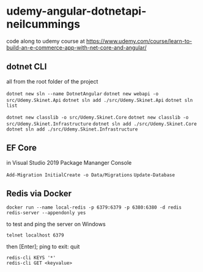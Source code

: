 # udemy-angular-dotnetapi-neilcummings
code along to udemy course at https://www.udemy.com/course/learn-to-build-an-e-commerce-app-with-net-core-and-angular/

## dotnet CLI

all from the root folder of the project

`dotnet new sln --name DotnetAngular`
`dotnet new webapi -o src/Udemy.Skinet.Api`
`dotnet sln add ./src/Udemy.Skinet.Api`
`dotnet sln list`

`dotnet new classlib -o src/Udemy.Skinet.Core`
`dotnet new classlib -o src/Udemy.Skinet.Infrastructure`
`dotnet sln add ./src/Udemy.Skinet.Core`
`dotnet sln add ./src/Udemy.Skinet.Infrastructure`

## EF Core

in Visual Studio 2019 Package Mananger Console

`Add-Migration InitialCreate -o Data/Migrations`
`Update-Database`

## Redis via Docker

```
docker run --name local-redis -p 6379:6379 -p 6380:6380 -d redis redis-server --appendonly yes
```

to test and ping the server on Windows

```
telnet localhost 6379
```

then [Enter]; ping
to exit: quit

```
redis-cli KEYS '*'
redis-cli GET <keyvalue>
```